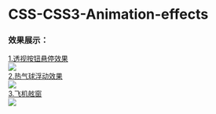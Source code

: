 # CSS-CSS3-Animation-effects
### 效果展示：  
[1.透视按钮悬停效果](https://github.com/SUNNERCMS/CSS-CSS3-Animation-effects/tree/master/1.Perspective%20button%20hover%20effect)  
![](https://github.com/SUNNERCMS/CSS-CSS3-Animation-effects/blob/master/animation-gif/1.%E9%80%8F%E8%A7%86%E6%8C%89%E9%92%AE%E6%82%AC%E5%81%9C%E6%95%88%E6%9E%9C.gif)   
[2.热气球浮动效果](https://github.com/SUNNERCMS/CSS-CSS3-Animation-effects/blob/master/2.hot-air%20balloon/hot-air%20balloon.md)  
![](https://github.com/SUNNERCMS/CSS-CSS3-Animation-effects/blob/master/animation-gif/2%E7%83%AD%E6%B0%94%E7%90%83.gif)  
[3.飞机舷窗]()  
![](https://github.com/SUNNERCMS/CSS-CSS3-Animation-effects/blob/master/animation-gif/3.airplane%20window%20toggle.gif)
